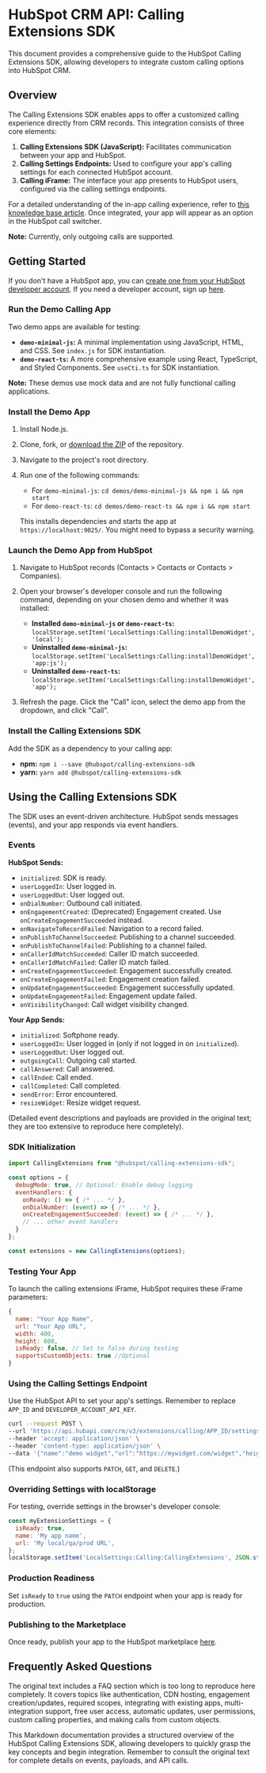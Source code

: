 # HubSpot CRM API: Calling Extensions SDK

This document provides a comprehensive guide to the HubSpot Calling Extensions SDK, allowing developers to integrate custom calling options into HubSpot CRM.

## Overview

The Calling Extensions SDK enables apps to offer a customized calling experience directly from CRM records.  This integration consists of three core elements:

1. **Calling Extensions SDK (JavaScript):** Facilitates communication between your app and HubSpot.
2. **Calling Settings Endpoints:** Used to configure your app's calling settings for each connected HubSpot account.
3. **Calling iFrame:** The interface your app presents to HubSpot users, configured via the calling settings endpoints.

For a detailed understanding of the in-app calling experience, refer to [this knowledge base article](link_to_article_here).  Once integrated, your app will appear as an option in the HubSpot call switcher.

**Note:** Currently, only outgoing calls are supported.

## Getting Started

If you don't have a HubSpot app, you can [create one from your HubSpot developer account](link_to_create_app_here). If you need a developer account, sign up [here](link_to_signup_here).

### Run the Demo Calling App

Two demo apps are available for testing:

* **`demo-minimal-js`:** A minimal implementation using JavaScript, HTML, and CSS.  See `index.js` for SDK instantiation.
* **`demo-react-ts`:** A more comprehensive example using React, TypeScript, and Styled Components.  See `useCti.ts` for SDK instantiation.

**Note:** These demos use mock data and are not fully functional calling applications.

### Install the Demo App

1. Install Node.js.
2. Clone, fork, or [download the ZIP](link_to_zip_here) of the repository.
3. Navigate to the project's root directory.
4. Run one of the following commands:

   * For `demo-minimal-js`:  `cd demos/demo-minimal-js && npm i && npm start`
   * For `demo-react-ts`:  `cd demos/demo-react-ts && npm i && npm start`

   This installs dependencies and starts the app at `https://localhost:9025/`. You might need to bypass a security warning.


### Launch the Demo App from HubSpot

1. Navigate to HubSpot records (Contacts > Contacts or Contacts > Companies).
2. Open your browser's developer console and run the following command, depending on your chosen demo and whether it was installed:

   * **Installed `demo-minimal-js` or `demo-react-ts`:** `localStorage.setItem('LocalSettings:Calling:installDemoWidget', 'local');`
   * **Uninstalled `demo-minimal-js`:** `localStorage.setItem('LocalSettings:Calling:installDemoWidget', 'app:js');`
   * **Uninstalled `demo-react-ts`:** `localStorage.setItem('LocalSettings:Calling:installDemoWidget', 'app');`

3. Refresh the page. Click the "Call" icon, select the demo app from the dropdown, and click "Call".

### Install the Calling Extensions SDK

Add the SDK as a dependency to your calling app:

* **npm:** `npm i --save @hubspot/calling-extensions-sdk`
* **yarn:** `yarn add @hubspot/calling-extensions-sdk`

## Using the Calling Extensions SDK

The SDK uses an event-driven architecture.  HubSpot sends messages (events), and your app responds via event handlers.

### Events

**HubSpot Sends:**

* `initialized`: SDK is ready.
* `userLoggedIn`: User logged in.
* `userLoggedOut`: User logged out.
* `onDialNumber`: Outbound call initiated.
* `onEngagementCreated`: (Deprecated) Engagement created. Use `onCreateEngagementSucceeded` instead.
* `onNavigateToRecordFailed`: Navigation to a record failed.
* `onPublishToChannelSucceeded`: Publishing to a channel succeeded.
* `onPublishToChannelFailed`: Publishing to a channel failed.
* `onCallerIdMatchSucceeded`: Caller ID match succeeded.
* `onCallerIdMatchFailed`: Caller ID match failed.
* `onCreateEngagementSucceeded`: Engagement successfully created.
* `onCreateEngagementFailed`: Engagement creation failed.
* `onUpdateEngagementSucceeded`: Engagement successfully updated.
* `onUpdateEngagementFailed`: Engagement update failed.
* `onVisibilityChanged`: Call widget visibility changed.


**Your App Sends:**

* `initialized`: Softphone ready.
* `userLoggedIn`: User logged in (only if not logged in on `initialized`).
* `userLoggedOut`: User logged out.
* `outgoingCall`: Outgoing call started.
* `callAnswered`: Call answered.
* `callEnded`: Call ended.
* `callCompleted`: Call completed.
* `sendError`: Error encountered.
* `resizeWidget`: Resize widget request.

(Detailed event descriptions and payloads are provided in the original text; they are too extensive to reproduce here completely).

### SDK Initialization

```javascript
import CallingExtensions from "@hubspot/calling-extensions-sdk";

const options = {
  debugMode: true, // Optional: Enable debug logging
  eventHandlers: {
    onReady: () => { /* ... */ },
    onDialNumber: (event) => { /* ... */ },
    onCreateEngagementSucceeded: (event) => { /* ... */ },
    // ... other event handlers
  }
};

const extensions = new CallingExtensions(options);
```

### Testing Your App

To launch the calling extensions iFrame, HubSpot requires these iFrame parameters:

```javascript
{
  name: "Your App Name",
  url: "Your App URL",
  width: 400,
  height: 600,
  isReady: false, // Set to false during testing
  supportsCustomObjects: true //Optional
}
```

### Using the Calling Settings Endpoint

Use the HubSpot API to set your app's settings.  Remember to replace `APP_ID` and `DEVELOPER_ACCOUNT_API_KEY`.

```bash
curl --request POST \
--url 'https://api.hubapi.com/crm/v3/extensions/calling/APP_ID/settings?hapikey=DEVELOPER_ACCOUNT_API_KEY' \
--header 'accept: application/json' \
--header 'content-type: application/json' \
--data '{"name":"demo widget","url":"https://mywidget.com/widget","height":600,"width":400,"isReady":false}'
```

(This endpoint also supports `PATCH`, `GET`, and `DELETE`.)

### Overriding Settings with localStorage

For testing, override settings in the browser's developer console:

```javascript
const myExtensionSettings = {
  isReady: true,
  name: 'My app name',
  url: 'My local/qa/prod URL',
};
localStorage.setItem('LocalSettings:Calling:CallingExtensions', JSON.stringify(myExtensionSettings));
```

### Production Readiness

Set `isReady` to `true` using the `PATCH` endpoint when your app is ready for production.

### Publishing to the Marketplace

Once ready, publish your app to the HubSpot marketplace [here](link_to_marketplace_here).


## Frequently Asked Questions

The original text includes a FAQ section which is too long to reproduce here completely.  It covers topics like authentication, CDN hosting, engagement creation/updates, required scopes, integrating with existing apps, multi-integration support, free user access, automatic updates, user permissions, custom calling properties, and making calls from custom objects.


This Markdown documentation provides a structured overview of the HubSpot Calling Extensions SDK, allowing developers to quickly grasp the key concepts and begin integration.  Remember to consult the original text for complete details on events, payloads, and API calls.
